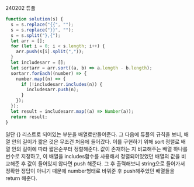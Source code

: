 240202 튜플

```javascript
function solution(s) {
  s = s.replace("{{", "");
  s = s.replace("}}", "");
  s = s.split("},{");
  let arr = [];
  for (let i = 0; i < s.length; i++) {
    arr.push(s[i].split(","));
  }
  let includesarr = [];
  let sortarr = arr.sort((a, b) => a.length - b.length);
  sortarr.forEach((number) => {
    number.map((n) => {
      if (!includesarr.includes(n)) {
        includesarr.push(n);
      }
    });
  });
  let result = includesarr.map((a) => Number(a));
  return result;
}
```

일단 {} 리스트로 되어있는 부분을 배열로만들어준다.
그 다음에 튜플의 규칙을 보니, 배열 안의 길이가 짧은 것은 무조건 처음에 들어갔다. 이를 구현하기 위해 sort 정렬로 배열 안의 길이에 따라 짧은순부터 정렬해준다.
값이 존재하는 지 비교해주는 배열 하나를 변수로 지정하고, 이 배열을 includes함수를 사용해서 정렬되어있었던 배열의 값을 비교해준 후 값이 들어있지 않다면 push 해준다.
그 후 출력해보니 string으로 들어가서 정확한 정답이 아니기 때문에 number형태로 바꿔준 후 push해주었던 배열들을 return 해준다.
